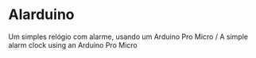 # Alarduino
Um simples relógio com alarme, usando um Arduino Pro Micro / A simple alarm clock using an Arduino Pro Micro
